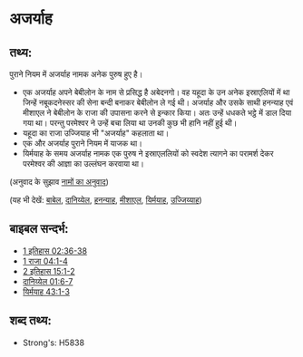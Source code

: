 # अजर्याह #

## तथ्य: ##

पुराने नियम में अजर्याह नामक अनेक पुरुष हुए है।

* एक अजर्याह अपने बेबीलोन के नाम से प्रसिद्ध है अबेदनगो। वह यहूदा के उन अनेक इस्राएलियों में था जिन्हें नबूकदनेस्सर की सेना बन्दी बनाकर बेबीलोन ले गई थी। अजर्याह और उसके साथी हनन्याह एवं मीशाएल ने बेबीलोन के राजा की उपासना करने से इन्कार किया। अतः उन्हें धधकते भट्ठे में डाल दिया गया था। परन्तु परमेश्वर ने उन्हें बचा लिया था उनकी कुछ भी हानि नहीं हुई थी।
* यहूदा का राजा उज्जियाह भी "अजर्याह" कहलाता था।
* एक और अजर्याह पुराने नियम में याजक था।
* यिर्मयाह के समय अजर्याह नामक एक पुरुष ने इस्राएललियों को स्वदेश त्यागने का परामर्श देकर परमेश्वर की आज्ञा का उल्लंघन करवाया था।

(अनुवाद के सुझाव [नामों का अनुवाद](rc://en/ta/man/translate/translate-names))

(यह भी देखें: [बाबेल](../names/babylon.md), [दानिय्येल](../names/daniel.md), [हनन्याह](../names/hananiah.md), [मीशाएल](../names/mishael.md), [यिर्मयाह](../names/jeremiah.md), [उज्जिय्याह](../names/uzziah.md))

## बाइबल सन्दर्भ: ##

* [1 इतिहास 02:36-38](rc://en/tn/help/1ch/02/36)
* [1 राजा 04:1-4](rc://en/tn/help/1ki/04/01)
* [2 इतिहास 15:1-2](rc://en/tn/help/2ch/15/01)
* [दानिय्येल 01:6-7](rc://en/tn/help/dan/01/06)
* [यिर्मयाह 43:1-3](rc://en/tn/help/jer/43/01)

## शब्द तथ्य: ##

* Strong's: H5838
